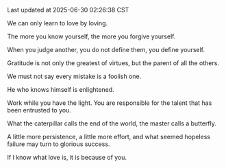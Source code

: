 Last updated at 2025-06-30 02:26:38 CST

We can only learn to love by loving.

The more you know yourself, the more you forgive yourself.

When you judge another, you do not define them, you define yourself.

Gratitude is not only the greatest of virtues, but the parent of all the others.

We must not say every mistake is a foolish one.

He who knows himself is enlightened.

Work while you have the light. You are responsible for the talent that has been entrusted to you.

What the caterpillar calls the end of the world, the master calls a butterfly.

A little more persistence, a little more effort, and what seemed hopeless failure may turn to glorious success.

If I know what love is, it is because of you.

